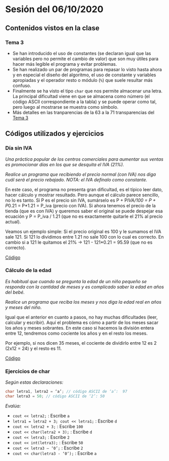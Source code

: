 # Sesión del 06/10/2020

## Contenidos vistos en la clase

### Tema 3
* Se han introducido el uso de constantes (se declaran igual que las variables pero no permite el cambio de valor) que son muy útiles para hacer más legible el programa y evitar problemas.
* Se han realizado un par de programas para repasar lo visto hasta ahora y en especial el diseño del algoritmo, el uso de constante y variables apropiadas y el operador resto o módulo (`%`) que suele resultar más confuso.
* Finalmente se ha visto el tipo `char` que nos permite almacenar una letra. La principal dificultad viene en que se almacena como número (el código ASCII correspondiente a la tabla) y se puede operar como tal, pero luego al mostrarse se muestra como símbolo.
* Más detalles en las tranparencias de la 63 a la 71 transparencias del [Tema 3](https://eii.cv.uma.es/pluginfile.php/233673/mod_resource/content/3/Tema%203.pdf)

## Códigos utilizados y ejercicios

### Día sin IVA

*Una práctica popular de los centros comerciales para aumentar sus ventas es promocionar días en los que se desquita el IVA (21%).*

*Realice un programa que recibiendo el precio normal (con IVA) nos diga cuál será el precio rebajado. NOTA: el IVA defínalo como constante.*

En este caso, el programa no presenta gran dificultad, es el típico leer dato, hacer cálculo y mostrar resultado. Pero aunque el cálculo parece sencillo, no lo es tanto. Si P es el precio sin IVA, sumárselo es P + P*IVA/100 = P + P*0.21 = P*1.21 = P_iva (precio con IVA). Si ahora tenemos el precio de la tienda (que es con IVA) y queremos saber el original se puede despejar esa ecuación y P = P_iva / 1.21 (que no es exactamente quitarle el 21% al precio actual).

Veamos un ejemplo simple: Si el precio original es 100 y le sumamos el IVA sale 121. Si 121 lo dividimos entre 1.21 no sale 100 con lo cual es correcto. En cambio si a 121 le quitamos el 21% -> 121 - 121*0.21 = 95.59 (que no es correcto).

[Código](sesion20.10.06/dia_sin_iva.cpp)

### Cálculo de la edad

*Es habitual que cuando se pregunta la edad de un niño pequeño se responda con la cantidad de meses y es complicado saber la edad en años del bebé.*

*Realice un programa que reciba los meses y nos diga la edad real en años y meses del niño.*

Igual que el anterior en cuanto a pasos, no hay muchas dificultades (leer, calcular y escribir). Aquí el problema es cómo a partir de los meses sacar los años y meses sobrantes. En este caso si hacemos la división entera entre 12, tendremos como cociente los años y en el resto los meses.

Por ejemplo, si nos dicen 35 meses, el cociente de dividirlo entre 12 es 2 (2x12 = 24) y el resto es 11.

[Código](sesion20.10.06/calculo_edad.cpp)

### Ejercicios de char

*Según estas declaraciones:*

```cpp
char letra1, letra2 = ‘a’; // código ASCII de ‘a’:  97
char letra3 = 50; // código ASCII de ‘2’: 50
````
*Evalúa:*
* `cout << letra2;` : Escribe `a`
* `letra1 = letra2 + 3; cout << letra1;` : Escribe `d`	
* `cout << letra2 + 3;` : Escribe `100`
* `cout << char(letra2 + 3);` : Escribe `d`		
* `cout << letra3;` : Escribe `2`	
* `cout << int(letra3);` : Escribe `50`
* `cout << letra3 – ‘0’;` :	Escribe `2`			
* `cout << char(letra3 - ‘0’);` : Escribe `a`




